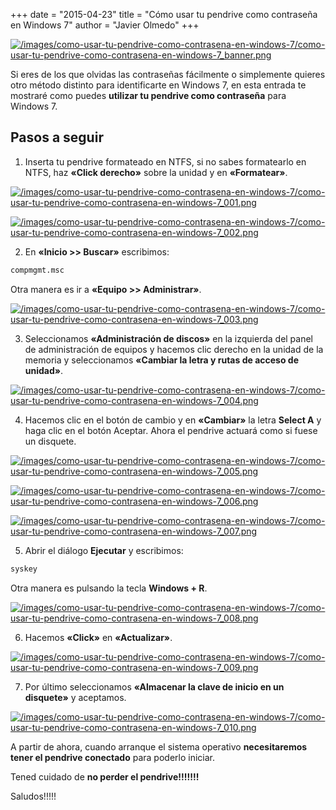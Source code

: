 +++
date = "2015-04-23"
title = "Cómo usar tu pendrive como contraseña en Windows 7"
author = "Javier Olmedo"
+++

[![/images/como-usar-tu-pendrive-como-contrasena-en-windows-7/como-usar-tu-pendrive-como-contrasena-en-windows-7_banner.png](/images/como-usar-tu-pendrive-como-contrasena-en-windows-7/como-usar-tu-pendrive-como-contrasena-en-windows-7_banner.png)](/images/como-usar-tu-pendrive-como-contrasena-en-windows-7/como-usar-tu-pendrive-como-contrasena-en-windows-7_banner.png)

Si eres de los que olvidas las contraseñas fácilmente o simplemente quieres otro método distinto para identificarte en Windows 7, en esta entrada te mostraré como puedes **utilizar tu pendrive como contraseña** para Windows 7.

## Pasos a seguir

1) Inserta tu pendrive formateado en NTFS, si no sabes formatearlo en NTFS, haz **«Click derecho»** sobre la unidad y en **«Formatear»**.

[![/images/como-usar-tu-pendrive-como-contrasena-en-windows-7/como-usar-tu-pendrive-como-contrasena-en-windows-7_001.png](/images/como-usar-tu-pendrive-como-contrasena-en-windows-7/como-usar-tu-pendrive-como-contrasena-en-windows-7_001.png)](/images/como-usar-tu-pendrive-como-contrasena-en-windows-7/como-usar-tu-pendrive-como-contrasena-en-windows-7_001.png)

[![/images/como-usar-tu-pendrive-como-contrasena-en-windows-7/como-usar-tu-pendrive-como-contrasena-en-windows-7_002.png](/images/como-usar-tu-pendrive-como-contrasena-en-windows-7/como-usar-tu-pendrive-como-contrasena-en-windows-7_002.png)](/images/como-usar-tu-pendrive-como-contrasena-en-windows-7/como-usar-tu-pendrive-como-contrasena-en-windows-7_002.png)

2) En **«Inicio >> Buscar»** escribimos:

```bash
compmgmt.msc
```

Otra manera es ir a **«Equipo >> Administrar»**.

[![/images/como-usar-tu-pendrive-como-contrasena-en-windows-7/como-usar-tu-pendrive-como-contrasena-en-windows-7_003.png](/images/como-usar-tu-pendrive-como-contrasena-en-windows-7/como-usar-tu-pendrive-como-contrasena-en-windows-7_003.png)](/images/como-usar-tu-pendrive-como-contrasena-en-windows-7/como-usar-tu-pendrive-como-contrasena-en-windows-7_003.png)

3) Seleccionamos **«Administración de discos»** en la izquierda del panel de administración de equipos y hacemos clic derecho en la unidad de la memoria y seleccionamos **«Cambiar la letra y rutas de acceso de unidad»**.

[![/images/como-usar-tu-pendrive-como-contrasena-en-windows-7/como-usar-tu-pendrive-como-contrasena-en-windows-7_004.png](/images/como-usar-tu-pendrive-como-contrasena-en-windows-7/como-usar-tu-pendrive-como-contrasena-en-windows-7_004.png)](/images/como-usar-tu-pendrive-como-contrasena-en-windows-7/como-usar-tu-pendrive-como-contrasena-en-windows-7_004.png)

4) Hacemos clic en el botón de cambio y en **«Cambiar»** la letra **Select A** y haga clic en el botón Aceptar. Ahora el pendrive actuará como si fuese un disquete.

[![/images/como-usar-tu-pendrive-como-contrasena-en-windows-7/como-usar-tu-pendrive-como-contrasena-en-windows-7_005.png](/images/como-usar-tu-pendrive-como-contrasena-en-windows-7/como-usar-tu-pendrive-como-contrasena-en-windows-7_005.png)](/images/como-usar-tu-pendrive-como-contrasena-en-windows-7/como-usar-tu-pendrive-como-contrasena-en-windows-7_005.png)

[![/images/como-usar-tu-pendrive-como-contrasena-en-windows-7/como-usar-tu-pendrive-como-contrasena-en-windows-7_006.png](/images/como-usar-tu-pendrive-como-contrasena-en-windows-7/como-usar-tu-pendrive-como-contrasena-en-windows-7_006.png)](/images/como-usar-tu-pendrive-como-contrasena-en-windows-7/como-usar-tu-pendrive-como-contrasena-en-windows-7_006.png)

[![/images/como-usar-tu-pendrive-como-contrasena-en-windows-7/como-usar-tu-pendrive-como-contrasena-en-windows-7_007.png](/images/como-usar-tu-pendrive-como-contrasena-en-windows-7/como-usar-tu-pendrive-como-contrasena-en-windows-7_007.png)](/images/como-usar-tu-pendrive-como-contrasena-en-windows-7/como-usar-tu-pendrive-como-contrasena-en-windows-7_007.png)

5) Abrir el diálogo **Ejecutar** y escribimos:

```bash
syskey
```

Otra manera es pulsando la tecla **Windows + R**.

[![/images/como-usar-tu-pendrive-como-contrasena-en-windows-7/como-usar-tu-pendrive-como-contrasena-en-windows-7_008.png](/images/como-usar-tu-pendrive-como-contrasena-en-windows-7/como-usar-tu-pendrive-como-contrasena-en-windows-7_008.png)](/images/como-usar-tu-pendrive-como-contrasena-en-windows-7/como-usar-tu-pendrive-como-contrasena-en-windows-7_008.png)

6) Hacemos **«Click»** en **«Actualizar»**.

[![/images/como-usar-tu-pendrive-como-contrasena-en-windows-7/como-usar-tu-pendrive-como-contrasena-en-windows-7_009.png](/images/como-usar-tu-pendrive-como-contrasena-en-windows-7/como-usar-tu-pendrive-como-contrasena-en-windows-7_009.png)](/images/como-usar-tu-pendrive-como-contrasena-en-windows-7/como-usar-tu-pendrive-como-contrasena-en-windows-7_009.png)

7) Por último seleccionamos **«Almacenar la clave de inicio en un disquete»** y aceptamos.

[![/images/como-usar-tu-pendrive-como-contrasena-en-windows-7/como-usar-tu-pendrive-como-contrasena-en-windows-7_010.png](/images/como-usar-tu-pendrive-como-contrasena-en-windows-7/como-usar-tu-pendrive-como-contrasena-en-windows-7_010.png)](/images/como-usar-tu-pendrive-como-contrasena-en-windows-7/como-usar-tu-pendrive-como-contrasena-en-windows-7_010.png)

A partir de ahora, cuando arranque el sistema operativo **necesitaremos tener el pendrive conectado** para poderlo iniciar.

Tened cuidado de **no perder el pendrive!!!!!!!**

Saludos!!!!!